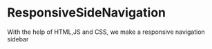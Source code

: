 # ResponsiveSideNavigation
With the help of HTML,JS and CSS, we make a responsive navigation sidebar
